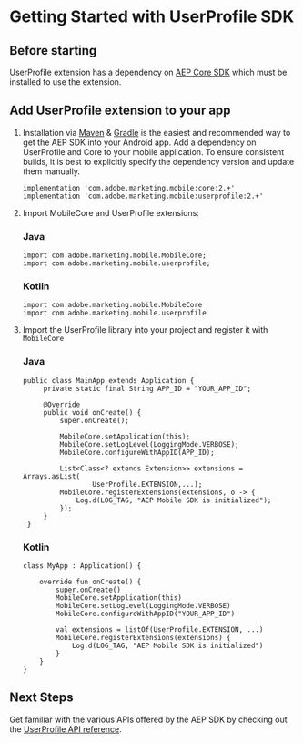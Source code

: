 # Getting Started with UserProfile SDK

## Before starting

UserProfile extension has a dependency on [AEP Core SDK](https://github.com/adobe/aepsdk-core-ios#readme) which must be installed to use the extension.

## Add UserProfile extension to your app

1. Installation via [Maven](https://maven.apache.org/) & [Gradle](https://gradle.org/) is the easiest and recommended way to get the AEP SDK into your Android app. Add a dependency on UserProfile and Core to your mobile application. To ensure consistent builds, it is best to explicitly specify the dependency version and update them manually.

   ```
   implementation 'com.adobe.marketing.mobile:core:2.+'
   implementation 'com.adobe.marketing.mobile:userprofile:2.+'
   ```

2. Import MobileCore and UserProfile extensions:

   ### Java

   ```
   import com.adobe.marketing.mobile.MobileCore;
   import com.adobe.marketing.mobile.userprofile;
   ```

   ### Kotlin

   ```
   import com.adobe.marketing.mobile.MobileCore
   import com.adobe.marketing.mobile.userprofile
   ```

3. Import the UserProfile library into your project and register it with `MobileCore`

   ### Java

   ```
   public class MainApp extends Application {
        private static final String APP_ID = "YOUR_APP_ID";

        @Override
        public void onCreate() {
            super.onCreate();

            MobileCore.setApplication(this);
            MobileCore.setLogLevel(LoggingMode.VERBOSE);
            MobileCore.configureWithAppID(APP_ID);

            List<Class<? extends Extension>> extensions = Arrays.asList(
                    UserProfile.EXTENSION,...);
            MobileCore.registerExtensions(extensions, o -> {
                Log.d(LOG_TAG, "AEP Mobile SDK is initialized");
            });
        }
    }
   ```

   ### Kotlin

   ```
   class MyApp : Application() {

       override fun onCreate() {
           super.onCreate()
           MobileCore.setApplication(this)
           MobileCore.setLogLevel(LoggingMode.VERBOSE)
           MobileCore.configureWithAppID("YOUR_APP_ID")

           val extensions = listOf(UserProfile.EXTENSION, ...)
           MobileCore.registerExtensions(extensions) {
               Log.d(LOG_TAG, "AEP Mobile SDK is initialized")
           }
       }
   }
   ```

## Next Steps

Get familiar with the various APIs offered by the AEP SDK by checking out the [UserProfile API reference](./api-reference.md).
